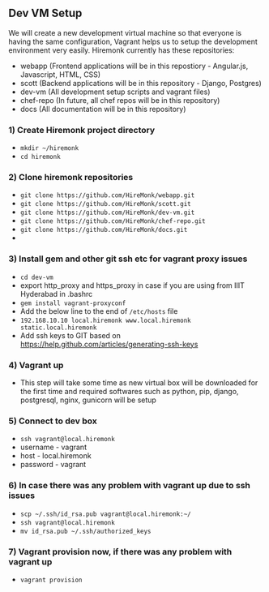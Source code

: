 ## Dev VM Setup

We will create a new development virtual machine so that everyone is having the same configuration, Vagrant helps us to setup the development environment very easily. Hiremonk currently has these repositories:

* webapp (Frontend applications will be in this repostiory - Angular.js, Javascript, HTML, CSS)
* scott (Backend applications will be in this repository - Django, Postgres)
* dev-vm (All development setup scripts and vagrant files)
* chef-repo (In future, all chef repos will be in this repository)
* docs (All documentation will be in this repository)


### 1) Create Hiremonk project directory
* ```mkdir ~/hiremonk```
* ```cd hiremonk```

### 2) Clone hiremonk repositories

* ```git clone https://github.com/HireMonk/webapp.git```
* ```git clone https://github.com/HireMonk/scott.git```
* ```git clone https://github.com/HireMonk/dev-vm.git```
* ```git clone https://github.com/HireMonk/chef-repo.git```
* ```git clone https://github.com/HireMonk/docs.git```
* 

### 3) Install gem and other git ssh etc for vagrant proxy issues

* ```cd dev-vm```
* export http_proxy and https_proxy in case if you are using from IIIT Hyderabad in .bashrc
* ```gem install vagrant-proxyconf```
* Add the below line to the end of ```/etc/hosts``` file 
* ```192.168.10.10 local.hiremonk www.local.hiremonk static.local.hiremonk```
* Add ssh keys to GIT based on https://help.github.com/articles/generating-ssh-keys

### 4) Vagrant up
* This step will take some time as new virtual box will be downloaded for the first time and required softwares such as python, pip, django, postgresql, nginx, gunicorn will be setup 


### 5) Connect to dev box
* ```ssh vagrant@local.hiremonk```
* username - vagrant
* host - local.hiremonk
* password - vagrant

### 6) In case there was any problem with vagrant up due to ssh issues
* ```scp ~/.ssh/id_rsa.pub vagrant@local.hiremonk:~/```
* ```ssh vagrant@local.hiremonk```
* ```mv id_rsa.pub ~/.ssh/authorized_keys```

### 7) Vagrant provision now, if there was any problem with vagrant up
* ```vagrant provision```
